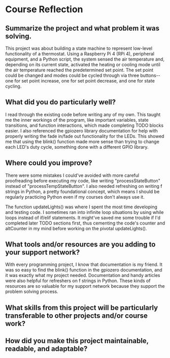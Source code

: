 # Course Reflection
Summarize the project and what problem it was solving.
-
This project was about building a state machine to represent low-level functionality of a thermostat. Using a Raspberry Pi 4 (RPi 4), peripheral equipment, and a Python script, the system sensed the air temperature and, depending on its current state, activated the heating or cooling mode until the air temperature reached the predetermined set point. The set point could be changed and modes could be cycled through via three buttons--one for set point increase, one for set point decrease, and one for state cycling.

What did you do particularly well?
-
I read through the existing code before writing any of my own. This taught me the inner workings of the program, like important variables, state transitions, and function interactions, which made completing TODO blocks easier. I also referenced the gpiozero library documentation for help with properly writing the fade in/fade out functionality for the LEDs. This showed me that using the blink() function made more sense than trying to change each LED's duty cycle, something done with a different GPIO library.

Where could you improve?
-
There were some mistakes I could've avoided with more careful proofreading before executing my code, like writing "processStateButton" instead of "processTempStateButton". I also needed refreshing on writing f strings in Python, a pretty foundational concept, which means I should be regularly practicing Python even if my courses don't always use it.


The function updateLights() was where I spent the most time developing and testing code. I sometimes ran into infinite loop situations by using while loops instead of if/elif statements. It might've saved me some trouble if I'd completed later TODO sections first, thus cementing the code's counter and altCounter in my mind before working on the pivotal updateLights().

What tools and/or resources are you adding to your support network?
-
With every programming project, I know that documentation is my friend. It was so easy to find the blink() function in the gpiozero documentation, and it was exactly what my project needed. Documentation and handy articles were also helpful for refreshers on f strings in Python. These kinds of resources are so valuable for my support network because they support the problem solving process.

What skills from this project will be particularly transferable to other projects and/or course work?
-


How did you make this project maintainable, readable, and adaptable?
-

